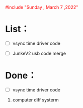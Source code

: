 <font color='red'> #include "Sunday , March 7 ,2022"  </font>

# List：
- [ ] vsync time driver code
- [ ] JunkeV2 usb code merge 



# Done：
- [ ] vsync time driver code
1. computer diff  systerm 





